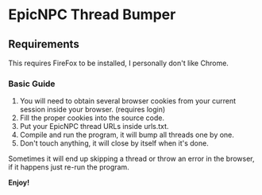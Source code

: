# EpicNPC Thread Bumper

## Requirements
This requires FireFox to be installed, I personally don't like Chrome.

### Basic Guide
1. You will need to obtain several browser cookies from your current session inside your browser. (requires login)
2. Fill the proper cookies into the source code.
3. Put your EpicNPC thread URLs inside urls.txt.
4. Compile and run the program, it will bump all threads one by one.
5. Don't touch anything, it will close by itself when it's done.

Sometimes it will end up skipping a thread or throw an error in the browser, if it happens just re-run the program.

**Enjoy!**